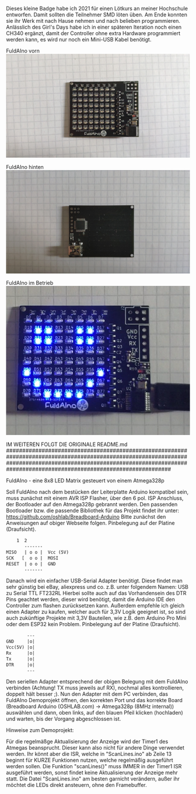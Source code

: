 Dieses kleine Badge habe ich 2021 für einen Lötkurs an meiner Hochschule entworfen. Damit sollten die Teilnehmer SMD löten üben. Am Ende konnten sie ihr Werk mit nach Hause nehmen und nach belieben programmieren.
Anlässlich des Girl's Days habe ich in einer späteren Iteration noch einen CH340 ergänzt, damit der Controller ohne extra Hardware programmiert werden kann, es wird nur noch ein Mini-USB Kabel benötigt.

FuldAIno vorn<br />
![FuldAIno_front](https://github.com/kyouma-mad-scientisto/loetkurs_2021/blob/main/FuldAIno_CH340_front.jpg)

FuldAIno hinten<br />
![FuldAIno_back](https://github.com/kyouma-mad-scientisto/loetkurs_2021/blob/main/FuldAIno_CH340_back.jpg)

FuldAIno im Betrieb<br />
![FuldAIno_running](https://github.com/kyouma-mad-scientisto/loetkurs_2021/blob/main/FuldAIno_inBetrieb.png)



IM WEITEREN FOLGT DIE ORIGINALE README.md
###########################################################################################################################################################################################################################


FuldAIno - eine 8x8 LED Matrix gesteuert von einem Atmega328p


Soll FuldAIno nach dem bestücken der Leiterplatte Arduino kompatibel sein, muss zunächst mit einem AVR ISP Flasher, über den 6 pol. ISP Anschluss, der Bootloader auf den Atmega328p gebrannt werden.
Den passenden Bootloader bzw. die passende Bibliothek für das Projekt findet ihr unter: https://github.com/oshlab/Breadboard-Arduino
Bitte zunächst den Anweisungen auf obiger Webseite folgen.
Pinbelegung auf der Platine (Draufsicht).


```
	1  2
       -------
MISO   | o o |  Vcc (5V)
SCK   [  o o |  MOSI
RESET  | o o |  GND
       -------
```



Danach wird ein einfacher USB-Serial Adapter benötigt. Diese findet man sehr günstig bei eBay, aliexpress und co. z.B. unter folgendem Namen: USB zu Serial TTL FT232RL
Hierbei sollte auch auf das Vorhandensein des DTR Pins geachtet werden, dieser wird benötigt, damit die Arduino IDE den Controller zum flashen zurücksetzen kann.
Außerdem empfehle ich gleich einen Adapter zu kaufen, welcher auch für 3,3V Logik geeignet ist, so sind auch zukünftige Projekte mit 3,3V Bauteilen, wie z.B. dem Arduino Pro Mini oder dem ESP32 kein Problem.
Pinbelegung auf der Platine (Draufsicht).


```
        ---
GND     |o|
Vcc(5V) |o|
Rx      |o|
Tx      |o|
DTR     |o|
        ---
```



Den seriellen Adapter entsprechend der obigen Belegung mit dem FuldAIno verbinden (Achtung! TX muss jeweils auf RX), nochmal alles kontrollieren, doppelt hält besser  ;).
Nun den Adapter mit dem PC verbinden, das FuldAIno Demoprojekt öffnen, den korrekten Port und das korrekte Board (Breadboard Arduino (OSHLAB.com) -> Atmega328p (8MHz internal)) auswählen und dann, oben links,
auf den blauen Pfeil klicken (hochladen) und warten, bis der Vorgang abgeschlossen ist.


Hinweise zum Demoprojekt:

Für die regelmäßge Aktualisierung der Anzeige wird der Timer1 des Atmegas beansprucht. Dieser kann also nicht für andere Dinge verwendet werden. Ihr könnt aber die ISR, welche in "ScanLines.ino" ab Zeile 13
beginnt für KURZE Funktionen nutzen, welche regelmäßig ausgeführt werden sollen.
Die Funktion "scanLines()" muss IMMER in der Timer1 ISR ausgeführt werden, sonst findet keine Aktualisierung der Anzeige mehr statt.
Die Datei "ScanLines.ino" am besten garnicht verändern, außer ihr möchtet die LEDs direkt ansteuern, ohne den Framebuffer.

